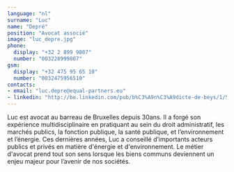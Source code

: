 ```yaml
---
language: "nl"
surname: "Luc"
name: "Depré"
position: "Avocat associé"
image: "luc_depre.jpg"
phone:
  display: "+32 2 899 9807"
  number: "003228999807"
gsm:
  display: "+32 475 95 65 10"
  number: "0032475956510"
contacts:
- email: "luc.depre@equal-partners.eu"
- linkedin: "http://be.linkedin.com/pub/b%C3%A9n%C3%A9dicte-de-beys/1/579/815/en"
---
```

Luc est avocat au barreau de Bruxelles depuis 30ans. Il a forgé son expérience multidisciplinaire en pratiquant au sein du droit administratif, les marchés publics, la fonction publique, la santé publique, et l’environnement et l’énergie. Ces dernières années, Luc a conseillé d’importants acteurs publics et privés en matière d'énergie et d'environnement. Le métier d'avocat prend tout son sens lorsque les biens communs deviennent un enjeu majeur pour l’avenir de nos sociétés.